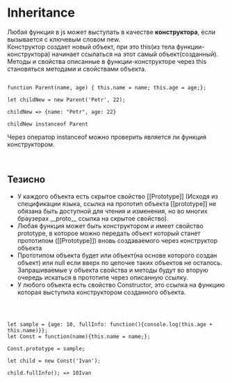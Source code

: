 <h1>
Inheritance
</h1>

<div>
Любая функция в js может выступать в качестве <strong>конструктора</strong>,
если вызывается с ключевым словом new.
</div>

<div>
Конструктор создает новый объект,
при это this(из тела функции-конструктора) начинает ссылаться на этот самый объект(созданный).
Методы и свойства описанные в функции-конструкторе через this становяться методами и свойствами объекта.

```

function Parent(name, age) { this.name = name; this.age = age;};

let childNew = new Parent('Petr', 22);

childNew => {name: "Petr", age: 22}

childNew instanceof Parent
```

Через оператор instanceof можно проверить является ли функция конструктором.

<br/>

<h2>
Тезисно
</h2>
<ul>
<li>
У каждого объекта есть скрытое свойство [[Prototype]]
(Исходя из спецификации языка, ссылка на прототип объекта [[prototype]] не обязана быть доступной для чтения и изменения, но во многих браузерах __proto__ ссылка на скрытое свойство).
</li>
<li>
Любая функция может быть конструктором и имеет свойство prototype,
в которое можно передать объект который станет прототипом ([[Prototype]]) вновь создаваемого через конструктор объекта
</li>
<li>
Прототипом объекта будет или объект(на основе которого создан объект) или null если вверх по цепочке таких объектов не осталось.
Запрашиваемые у объекта свойства и методы будут во вторую очередь искаться в прототипе через описанную ссылку.
</li>
<li>
У любого объекта есть свойство Constructor, это ссылка на функцию которая выступила конструктором созданного объекта.
</li>
</ul>

<br/>

<div>

```

let sample = {age: 10, fullInfo: function(){console.log(this.age + this.name)}};
let Const = function(name){this.name = name;};

Const.prototype = sample;

let child = new Const('Ivan');

child.fullInfo(); => 10Ivan
```
</div>

</div>